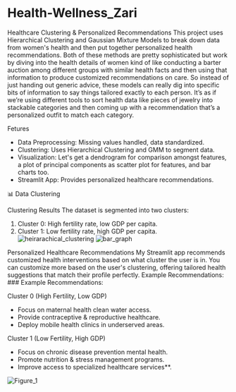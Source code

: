 # Health-Wellness_Zari
Healthcare Clustering & Personalized Recommendations 
This project uses Hierarchical Clustering and Gaussian Mixture Models to break down data from women's health and then put together personalized health recommendations. Both of these methods are pretty sophisticated but work by diving into the health details of women  kind of like conducting a barter auction among different groups with similar health facts  and then using that information to produce customized recommendations on care. So instead of just handing out generic advice, these models can really dig into specific bits of information to say things tailored exactly to each person. It’s as if we’re using different tools to sort health data like pieces of jewelry into stackable categories and then coming up with a recommendation that’s a personalized outfit to match each category.

 Fetures
- Data Preprocessing: Missing values handled, data standardized.
- Clustering: Uses Hierarchical Clustering and GMM to segment data.
- Visualization: Let's get a dendrogram for comparison amongst features, a plot of principal components as scatter plot for features, and bar charts too.
- Streamlit App: Provides personalized healthcare recommendations.

📊 Data Clustering

Clustering Results
The dataset is segmented into two clusters:
1. Cluster 0: High fertility rate, low GDP per capita.
2. Cluster 1: Low fertility rate, high GDP per capita.
![heirarachical_clustering](https://github.com/user-attachments/assets/0ff32328-7e8d-4a02-aac3-d2b017eb6a49)
![bar_graph](https://github.com/user-attachments/assets/71942699-cf01-4f14-b075-ea395f7dce3b)





Personalized Healthcare Recommendations
My Streamlit app recommends customized health interventions based on what cluster the user is in. You can customize more based on the user's clustering, offering tailored health suggestions that match their profile perfectly.
Example Recommendations: ### Example Recommendations:

Cluster 0 (High Fertility, Low GDP)
-  Focus on maternal health  clean water access.
-  Provide contraceptive & reproductive healthcare.
-  Deploy mobile health clinics in underserved areas.

Cluster 1 (Low Fertility, High GDP)
-  Focus on chronic disease prevention  mental health.
-  Promote nutrition & stress management programs.
-  Improve access to specialized healthcare services**.

![Figure_1](https://github.com/user-attachments/assets/8277060b-a5ff-41d1-8a14-f6813d478b5b)
